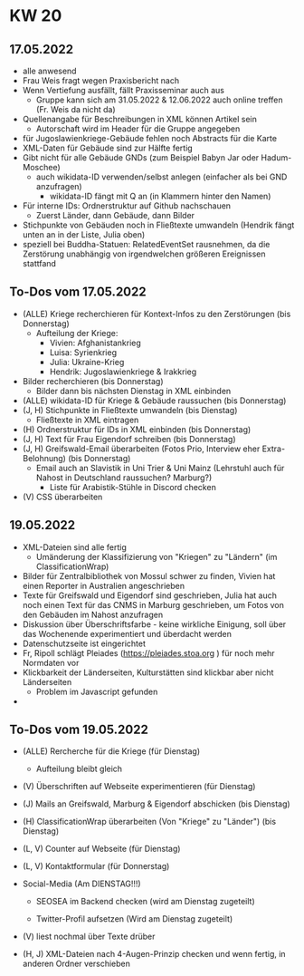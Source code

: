 # KW 20

## 17.05.2022

* alle anwesend
* Frau Weis fragt wegen Praxisbericht nach
* Wenn Vertiefung ausfällt, fällt Praxisseminar auch aus
  * Gruppe kann sich am 31.05.2022 & 12.06.2022 auch online treffen (Fr. Weis da nicht da)
* Quellenangabe für Beschreibungen in XML können Artikel sein
  * Autorschaft wird im Header für die Gruppe angegeben
* für Jugoslawienkriege-Gebäude fehlen noch Abstracts für die Karte
* XML-Daten für Gebäude sind zur Hälfte fertig
* Gibt nicht für alle Gebäude GNDs (zum Beispiel Babyn Jar oder Hadum-Moschee)
  * auch wikidata-ID verwenden/selbst anlegen (einfacher als bei GND anzufragen)
    * wikidata-ID fängt mit Q an (in Klammern hinter den Namen)
* Für interne IDs: Ordnerstruktur auf Github nachschauen
  * Zuerst Länder, dann Gebäude, dann Bilder
* Stichpunkte von Gebäuden noch in Fließtexte umwandeln (Hendrik fängt unten an in der Liste, Julia oben)
* speziell bei Buddha-Statuen: RelatedEventSet rausnehmen, da die Zerstörung unabhängig von irgendwelchen größeren Ereignissen stattfand

## To-Dos vom 17.05.2022

* (ALLE) Kriege recherchieren für Kontext-Infos zu den Zerstörungen (bis Donnerstag)
  * Aufteilung der Kriege:
    * Vivien: Afghanistankrieg
    * Luisa: Syrienkrieg
    * Julia: Ukraine-Krieg
    * Hendrik: Jugoslawienkriege & Irakkrieg
* Bilder recherchieren (bis Donnerstag)
  * Bilder dann bis nächsten Dienstag in XML einbinden
* (ALLE) wikidata-ID für Kriege & Gebäude raussuchen (bis Donnerstag)
* (J, H) Stichpunkte in Fließtexte umwandeln (bis Dienstag)
  * Fließtexte in XML eintragen
* (H) Ordnerstruktur für IDs in XML einbinden (bis Donnerstag)
* (J, H) Text für Frau Eigendorf schreiben (bis Donnerstag)
* (J, H) Greifswald-Email überarbeiten (Fotos Prio, Interview eher Extra-Belohnung) (bis Donnerstag)
  * Email auch an Slavistik in Uni Trier & Uni Mainz (Lehrstuhl auch für Nahost in Deutschland raussuchen? Marburg?)
    * Liste für Arabistik-Stühle in Discord checken
* (V) CSS überarbeiten





## 19.05.2022

* XML-Dateien sind alle fertig
  * Umänderung der Klassifizierung von "Kriegen" zu "Ländern" (im ClassificationWrap)
* Bilder für Zentralbibliothek von Mossul schwer zu finden, Vivien hat einen Reporter in Australien angeschrieben
* Texte für Greifswald und Eigendorf sind geschrieben, Julia hat auch noch einen Text für das CNMS in Marburg geschrieben, um Fotos von den Gebäuden im Nahost anzufragen
* Diskussion über Überschriftsfarbe - keine wirkliche Einigung, soll über das Wochenende experimentiert und überdacht werden
* Datenschutzseite ist eingerichtet
* Fr, Ripoll schlägt Pleiades (<https://pleiades.stoa.org> ) für noch mehr Normdaten vor
* Klickbarkeit der Länderseiten, Kulturstätten sind klickbar aber nicht Länderseiten
  * Problem im Javascript gefunden
* 

## To-Dos vom 19.05.2022

* (ALLE) Rercherche für die Kriege (für Dienstag)
  * Aufteilung bleibt gleich
* (V) Überschriften auf Webseite experimentieren (für Dienstag)
* (J) Mails an Greifswald, Marburg & Eigendorf abschicken (bis Dienstag)
* (H) ClassificationWrap überarbeiten (Von "Kriege" zu "Länder") (bis Dienstag)
* (L, V) Counter auf Webseite (für Dienstag)
* (L, V) Kontaktformular (für Donnerstag)
* Social-Media (Am DIENSTAG!!!)

  * SEOSEA im Backend checken (wird am Dienstag zugeteilt)

  * Twitter-Profil aufsetzen (Wird am Dienstag zugeteilt)

* (V) liest nochmal über Texte drüber
* (H, J) XML-Dateien nach 4-Augen-Prinzip checken und wenn fertig, in anderen Ordner verschieben
